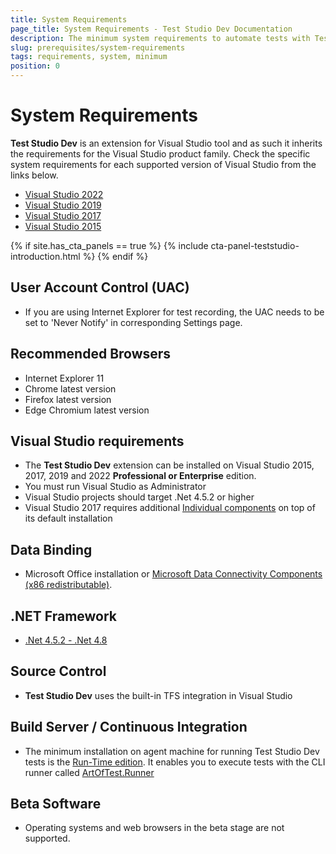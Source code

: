 ```yaml
---
title: System Requirements
page_title: System Requirements - Test Studio Dev Documentation
description: The minimum system requirements to automate tests with Test Studio Dev. 
slug: prerequisites/system-requirements
tags: requirements, system, minimum
position: 0
---
```

# System Requirements

__Test Studio Dev__ is an extension for Visual Studio tool and as such it inherits the requirements for the Visual Studio product family. Check the specific system requirements for each supported version of Visual Studio from the links below.

- <a href="https://docs.microsoft.com/en-us/visualstudio/releases/2022/system-requirements" target="_blank">Visual Studio 2022</a>
- <a href="https://docs.microsoft.com/en-us/visualstudio/releases/2019/system-requirements" target="_blank">Visual Studio 2019</a>
- <a href="https://docs.microsoft.com/en-us/visualstudio/productinfo/vs2017-system-requirements-vs" target="_blank">Visual Studio 2017</a>
- <a href="https://docs.microsoft.com/en-us/visualstudio/productinfo/vs2015-sysrequirements-vs" target="_blank">Visual Studio 2015</a>

{% if site.has_cta_panels == true %}
{% include cta-panel-teststudio-introduction.html %}
{% endif %}

## User Account Control (UAC)

* If you are using Internet Explorer for test recording, the UAC needs to be set to 'Never Notify' in corresponding Settings page.

## Recommended Browsers

* Internet Explorer 11
* Chrome latest version
* Firefox latest version
* Edge Chromium latest version

## Visual Studio requirements

* The **Test Studio Dev** extension can be installed on Visual Studio 2015, 2017, 2019 and 2022 **Professional or Enterprise** edition.
* You must run Visual Studio as Administrator
* Visual Studio projects should target .Net 4.5.2 or higher
* Visual Studio 2017 requires additional <a href="/advanced-topics/installation/vs-2017-compatibility" target="_blank">Individual components</a> on top of its default installation

## Data Binding

* Microsoft Office installation or <a href="https://www.microsoft.com/en-us/download/details.aspx?id=23734" target="_blank">Microsoft Data Connectivity Components (x86 redistributable)</a>.

## .NET Framework

* <a href="https://www.microsoft.com/en-us/download/details.aspx?id=42642" target="_blank">.Net 4.5.2 - .Net 4.8</a> 
## Source Control

* __Test Studio Dev__ uses the built-in TFS integration in Visual Studio  

## Build Server / Continuous Integration

* The minimum installation on agent machine for running Test Studio Dev tests is the <a href="http://www.telerik.com/purchase/teststudio" target="_blank">Run-Time edition</a>. It enables you to execute tests with the CLI runner called <a href="/features/cli-runner" target="_blank">ArtOfTest.Runner</a>

## Beta Software

* Operating systems and web browsers in the beta stage are not supported.

